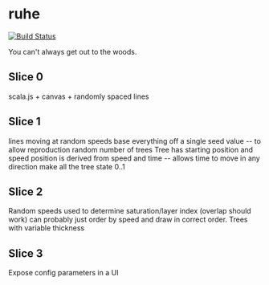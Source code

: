 # ruhe

[![Build Status](https://travis-ci.org/eddsteel/ruhe.svg?branch=master)](https://travis-ci.org/eddsteel/ruhe)


You can't always get out to the woods.


## Slice 0
scala.js + canvas + randomly spaced lines

## Slice 1
lines moving at random speeds
base everything off a single seed value -- to allow reproduction
random number of trees
Tree has starting position and speed
position is derived from speed and time -- allows time to move in any direction
make all the tree state 0..1

## Slice 2
Random speeds used to determine saturation/layer index (overlap should work)
can probably just order by speed and draw in correct order.
Trees with variable thickness

## Slice 3

Expose config parameters in a UI
